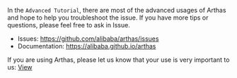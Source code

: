 
In the `Advanced Tutorial`, there are most of the advanced usages of Arthas and hope to help you troubleshoot the issue. If you have more tips or questions, please feel free to ask in Issue.

* Issues: https://github.com/alibaba/arthas/issues
* Documentation: https://alibaba.github.io/arthas


If you are using Arthas, please let us know that your use is very important to us: [View](https://github.com/alibaba/arthas/issues/111)